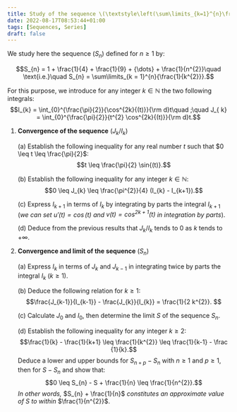 ```yaml
---
title: Study of the sequence \(\textstyle\left(\sum\limits_{k=1}^{n}\frac{1}{k^2}\right)_{n\ge1}\)
date: 2022-08-17T08:53:44+01:00
tags: [Sequences, Series]
draft: false
---
```


We study here the sequence $(S_{n})$ defined for $n \geq 1$ by:


$$S_{n} = 1 + \frac{1}{4} + \frac{1}{9} + {\dots} + \frac{1}{n^{2}}\quad \text{i.e.}\quad 
S_{n} = \sum\limits_{k = 1}^{n}{\frac{1}{k^{2}}}.$$

For this purpose, we introduce for any integer $k\in \mathbb{N}$ the two
following integrals:
$$I_{k} = \int_{0}^{\frac{\pi}{2}}{\cos^{2k}{(t)}}{\rm d}t\quad ;\quad J_{ k} = \int_{0}^{\frac{\pi}{2}}{t^{2} \cos^{2k}{(t)}}{\rm d}t.$$

1.  **Convergence of the sequence** $(J_{k}/I_{k})$

    (a) Establish the following inequality for any real number $t$ such that
        $0 \leq t \leq \frac{\pi}{2}$:
        $$t \leq \frac{\pi}{2} \sin{(t)}.$$

    (b) Establish the following inequality for any integer $k\in \mathbb{N}$:
        $$0 \leq J_{k} \leq \frac{\pi^{2}}{4} (I_{k} - I_{k+1}).$$

    (c) Express $I_{k+1}$ in terms of $I_{k}$ by integrating by
        parts the integral $I_{k+1}$ (*we can set
        $u'(t) = \cos{(t)}$ and $v(t) = \cos^{2k+1}{(t)}$ in
        integration by parts*).

    (d) Deduce from the previous results that $J_{k}/I_{k}$ tends to $0$
        as $k$ tends to $+{\infty}$.

2. **Convergence and limit of the sequence** $(S_{n})$

    (a) Express $I_{k}$ in terms of $J_{k}$ and $J_{k-1}$ in
        integrating twice by parts the integral $I_{k}$
        ($k \geq 1$).

    (b) Deduce the following relation for $k \geq 1$:
        $$\frac{J_{k-1}}{I_{k-1}} - \frac{J_{k}}{I_{k}} = \frac{1}{2 k^{2}}. $$

    (c) Calculate $J_{0}$ and $I_{0}$, then determine the limit $S$ of the
        sequence $S_{n}$.

    (d) Establish the following inequality for any integer $k \geq 2$:
        $$\frac{1}{k} - \frac{1}{k+1} \leq \frac{1}{k^{2}} \leq \frac{1}{k-1} - \frac {1}{k}.$$
        Deduce a lower and upper bounds for $S_{n+p} - S_{n}$ with $n \geq 1$
        and $p \geq 1$, then for $S - S_{n}$ and show that:
        $$0 \leq S_{n} - S + \frac{1}{n} \leq \frac{1}{n^{2}}.$$
        *In other words,*  $S_{n} + \frac{1}{n}$ *constitutes an approximate value of* $S$ *to within* $\frac{1}{n^{2}}$.
